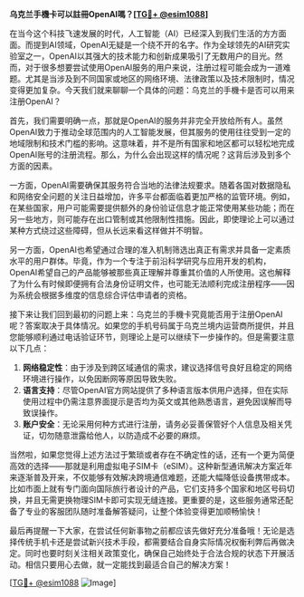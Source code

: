 **乌克兰手機卡可以註冊OpenAI嗎？[[TG💪+ @esim1088](https://t.me/s/esim1088)]**

在当今这个科技飞速发展的时代，人工智能（AI）已经深入到我们生活的方方面面。而提到AI领域，OpenAI无疑是一个绕不开的名字。作为全球领先的AI研究实验室之一，OpenAI以其强大的技术能力和创新成果吸引了无数用户的目光。然而，对于很多想要尝试使用OpenAI服务的用户来说，注册过程可能会成为一道难题。尤其是当涉及到不同国家或地区的网络环境、法律政策以及技术限制时，情况变得更加复杂。今天我们就来聊聊一个具体的问题：乌克兰的手機卡是否可以用来注册OpenAI？

首先，我们需要明确一点，那就是OpenAI的服务并非完全开放给所有人。虽然OpenAI致力于推动全球范围内的人工智能发展，但其服务的使用往往受到一定的地域限制和技术门槛的影响。这意味着，并不是所有国家和地区都可以轻松地完成OpenAI账号的注册流程。那么，为什么会出现这样的情况呢？这背后涉及到多个方面的因素。

一方面，OpenAI需要确保其服务符合当地的法律法规要求。随着各国对数据隐私和网络安全问题的关注日益增加，许多平台都面临着更加严格的监管环境。例如，在某些国家，用户可能需要提供额外的身份验证信息才能正常使用某些功能；而在另一些地方，则可能存在出口管制或其他限制性措施。因此，即使理论上可以通过某种方式绕过这些障碍，但从长远来看这样做并不明智。

另一方面，OpenAI也希望通过合理的准入机制筛选出真正有需求并具备一定素质水平的用户群体。毕竟，作为一个专注于前沿科学研究与应用开发的机构，OpenAI希望自己的产品能够被那些真正理解并尊重其价值的人所使用。这也解释了为什么有时候即便拥有合法身份证明文件，也可能无法顺利完成注册程序——因为系统会根据多维度的信息综合评估申请者的资格。

接下来让我们回到最初的问题上来：乌克兰的手機卡究竟能否用于注册OpenAI呢？答案取决于具体情况。如果您的手机号码属于乌克兰境内运营商所提供，并且您能够顺利通过电话验证环节，则理论上是可以继续下一步操作的。但是需要注意以下几点：

1. **网络稳定性**：由于涉及到跨区域通信的需求，建议选择信号良好且稳定的网络环境进行操作，以免因断网等原因导致失败。
2. **语言支持**：尽管OpenAI官方网站提供了多种语言版本供用户选择，但在实际使用过程中仍需注意界面提示是否均为英文或其他熟悉语言，避免因误解而导致误操作。
3. **账户安全**：无论采用何种方式进行注册，请务必妥善保管好个人信息及相关凭证，切勿随意泄露给他人，以防造成不必要的麻烦。

当然啦，如果您觉得上述方法过于繁琐或者存在不确定性的话，还有一个更为简便高效的选择——那就是利用虚拟电子SIM卡（eSIM）。这种新型通讯解决方案近年来逐渐普及开来，不仅能够有效解决跨境通信难题，还能大幅降低设备携带成本。比如市面上就有专门面向国际旅行者设计的产品，它们支持多个国家和地区号码切换，并且无需更换物理SIM卡即可实现无缝连接。更重要的是，这些服务通常还配备了专业的客服团队随时准备解答疑问，让整个体验变得更加顺畅愉快！

最后再提醒一下大家，在尝试任何新事物之前都应该先做好充分准备哦！无论是选择传统手机卡还是尝试新兴技术手段，都需要结合自身实际情况权衡利弊后再做决定。同时也要时刻关注相关政策变化，确保自己始终处于合法合规的状态下开展活动。相信只要用心去做，就一定能找到最适合自己的解决方案！

[[TG💪+ @esim1088](https://t.me/s/esim1088) ![Image](https://i.postimg.cc/4NQfJmqS/Snipaste-2025-05-13-00-14-12.png)]